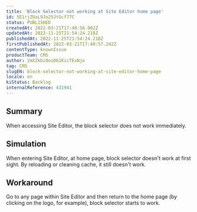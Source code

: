 ```yaml
---
title: 'Block Selector not working at Site Editor home page'
id: 5E1rjZUaL9Jo25JtGcf77C
status: PUBLISHED
createdAt: 2022-03-21T17:40:56.902Z
updatedAt: 2022-11-25T21:54:24.218Z
publishedAt: 2022-11-25T21:54:24.218Z
firstPublishedAt: 2022-03-21T17:40:57.242Z
contentType: knownIssue
productTeam: CMS
author: 2mXZkbi0oi061KicTExNjo
tag: CMS
slugEN: block-selector-not-working-at-site-editor-home-page
locale: en
kiStatus: Backlog
internalReference: 431941
---
```


## Summary


When accessing Site Editor, the block selector does not work immediately.



## Simulation


When entering Site Editor, at home page, block selector doesn't work at first sight. By reloading or cleaning cache, it still doesn't work.



## Workaround


Go to any page within Site Editor and then return to the home page (by clicking on the logo, for example), block selector starts to work.


